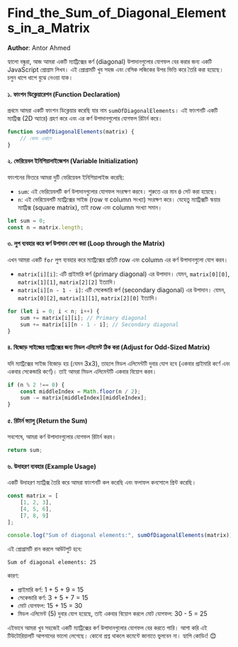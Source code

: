 # Find_the_Sum_of_Diagonal_Elements_in_a_Matrix

**Author**: Antor Ahmed

হ্যালো বন্ধুরা, আজ আমরা একটি ম্যাট্রিক্সের কর্ণ (diagonal) উপাদানগুলোর যোগফল বের করার জন্য একটি JavaScript প্রোগ্রাম লিখব। এই প্রোগ্রামটি খুব সহজ এবং বেসিক লজিকের উপর ভিত্তি করে তৈরি করা হয়েছে। চলুন ধাপে ধাপে বুঝে নেওয়া যাক।

#### ১. ফাংশন ডিক্লেয়ারেশন (Function Declaration)
প্রথমে আমরা একটি ফাংশন ডিক্লেয়ার করেছি যার নাম `sumOfDiagonalElements`। এই ফাংশনটি একটি ম্যাট্রিক্স (2D অ্যারে) গ্রহণ করে এবং এর কর্ণ উপাদানগুলোর যোগফল রিটার্ন করে।

```javascript
function sumOfDiagonalElements(matrix) {
    // কোড এখানে
}
```

#### ২. ভেরিয়েবল ইনিশিয়ালাইজেশন (Variable Initialization)
ফাংশনের ভিতরে আমরা দুটি ভেরিয়েবল ইনিশিয়ালাইজ করেছি:
- `sum`: এই ভেরিয়েবলটি কর্ণ উপাদানগুলোর যোগফল সংরক্ষণ করবে। শুরুতে এর মান `0` সেট করা হয়েছে।
- `n`: এই ভেরিয়েবলটি ম্যাট্রিক্সের সাইজ (row বা column সংখ্যা) সংরক্ষণ করে। যেহেতু ম্যাট্রিক্সটি স্কয়ার ম্যাট্রিক্স (square matrix), তাই row এবং column সংখ্যা সমান।

```javascript
let sum = 0;
const n = matrix.length;
```

#### ৩. লুপ ব্যবহার করে কর্ণ উপাদান যোগ করা (Loop through the Matrix)
এখন আমরা একটি `for` লুপ ব্যবহার করে ম্যাট্রিক্সের প্রতিটি row এবং column এর কর্ণ উপাদানগুলো যোগ করব। 

- `matrix[i][i]`: এটি প্রাইমারি কর্ণ (primary diagonal) এর উপাদান। যেমন, `matrix[0][0]`, `matrix[1][1]`, `matrix[2][2]` ইত্যাদি।
- `matrix[i][n - 1 - i]`: এটি সেকেন্ডারি কর্ণ (secondary diagonal) এর উপাদান। যেমন, `matrix[0][2]`, `matrix[1][1]`, `matrix[2][0]` ইত্যাদি।

```javascript
for (let i = 0; i < n; i++) {
    sum += matrix[i][i]; // Primary diagonal
    sum += matrix[i][n - 1 - i]; // Secondary diagonal
}
```

#### ৪. বিজোড় সাইজের ম্যাট্রিক্সের জন্য মিডল এলিমেন্ট ঠিক করা (Adjust for Odd-Sized Matrix)
যদি ম্যাট্রিক্সের সাইজ বিজোড় হয় (যেমন 3x3), তাহলে মিডল এলিমেন্টটি দুবার যোগ হবে (একবার প্রাইমারি কর্ণে এবং একবার সেকেন্ডারি কর্ণে)। তাই আমরা মিডল এলিমেন্টটি একবার বিয়োগ করব।

```javascript
if (n % 2 !== 0) {
    const middleIndex = Math.floor(n / 2);
    sum -= matrix[middleIndex][middleIndex];
}
```

#### ৫. রিটার্ন ভ্যালু (Return the Sum)
সবশেষে, আমরা কর্ণ উপাদানগুলোর যোগফল রিটার্ন করব।

```javascript
return sum;
```

#### ৬. উদাহরণ ব্যবহার (Example Usage)
একটি উদাহরণ ম্যাট্রিক্স তৈরি করে আমরা ফাংশনটি কল করেছি এবং ফলাফল কনসোলে প্রিন্ট করেছি।

```javascript
const matrix = [
    [1, 2, 3],
    [4, 5, 6],
    [7, 8, 9]
];

console.log("Sum of diagonal elements:", sumOfDiagonalElements(matrix));
```

এই প্রোগ্রামটি রান করলে আউটপুট হবে:
```
Sum of diagonal elements: 25
```

কারণ:
- প্রাইমারি কর্ণ: 1 + 5 + 9 = 15
- সেকেন্ডারি কর্ণ: 3 + 5 + 7 = 15
- মোট যোগফল: 15 + 15 = 30
- মিডল এলিমেন্ট (5) দুবার যোগ হয়েছে, তাই একবার বিয়োগ করলে মোট যোগফল: 30 - 5 = 25

এইভাবে আমরা খুব সহজেই একটি ম্যাট্রিক্সের কর্ণ উপাদানগুলোর যোগফল বের করতে পারি। আশা করি এই টিউটোরিয়ালটি আপনাদের ভালো লেগেছে। কোনো প্রশ্ন থাকলে কমেন্টে জানাতে ভুলবেন না। হ্যাপি কোডিং! 😊